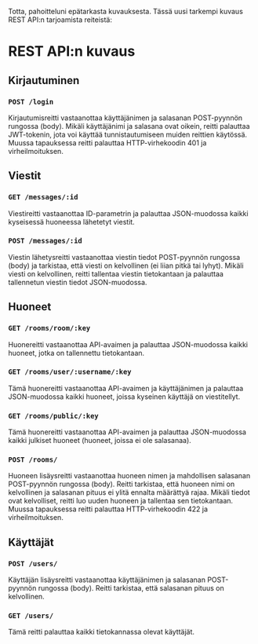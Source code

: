 Totta, pahoitteluni epätarkasta kuvauksesta. Tässä uusi tarkempi kuvaus REST API:n tarjoamista reiteistä:

# REST API:n kuvaus

## Kirjautuminen

### `POST /login`

Kirjautumisreitti vastaanottaa käyttäjänimen ja salasanan POST-pyynnön rungossa (body). Mikäli käyttäjänimi ja salasana ovat oikein, reitti palauttaa JWT-tokenin, jota voi käyttää tunnistautumiseen muiden reittien käytössä. Muussa tapauksessa reitti palauttaa HTTP-virhekoodin 401 ja virheilmoituksen.

## Viestit

### `GET /messages/:id`

Viestireitti vastaanottaa ID-parametrin ja palauttaa JSON-muodossa kaikki kyseisessä huoneessa lähetetyt viestit.

### `POST /messages/:id`

Viestin lähetysreitti vastaanottaa viestin tiedot POST-pyynnön rungossa (body) ja tarkistaa, että viesti on kelvollinen (ei liian pitkä tai lyhyt). Mikäli viesti on kelvollinen, reitti tallentaa viestin tietokantaan ja palauttaa tallennetun viestin tiedot JSON-muodossa.

## Huoneet

### `GET /rooms/room/:key`

Huonereitti vastaanottaa API-avaimen ja palauttaa JSON-muodossa kaikki huoneet, jotka on tallennettu tietokantaan.

### `GET /rooms/user/:username/:key`

Tämä huonereitti vastaanottaa API-avaimen ja käyttäjänimen ja palauttaa JSON-muodossa kaikki huoneet, joissa kyseinen käyttäjä on viestitellyt.

### `GET /rooms/public/:key`

Tämä huonereitti vastaanottaa API-avaimen ja palauttaa JSON-muodossa kaikki julkiset huoneet (huoneet, joissa ei ole salasanaa).


### `POST /rooms/`

Huoneen lisäysreitti vastaanottaa huoneen nimen ja mahdollisen salasanan POST-pyynnön rungossa (body). Reitti tarkistaa, että huoneen nimi on kelvollinen ja salasanan pituus ei ylitä ennalta määrättyä rajaa. Mikäli tiedot ovat kelvolliset, reitti luo uuden huoneen ja tallentaa sen tietokantaan. Muussa tapauksessa reitti palauttaa HTTP-virhekoodin 422 ja virheilmoituksen.

## Käyttäjät

### `POST /users/`

Käyttäjän lisäysreitti vastaanottaa käyttäjänimen ja salasanan POST-pyynnön rungossa (body). Reitti tarkistaa, että salasanan pituus on kelvollinen.

### `GET /users/`

Tämä reitti palauttaa kaikki tietokannassa olevat käyttäjät.